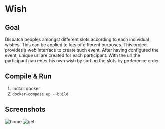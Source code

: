 # Wish

## Goal

Dispatch peoples amongst different slots according to each individual wishes.
This can be applied to lots of different purposes.
This project provides a web interface to create such event.
After having configured the event, unique url are created for each participant.
With the url the participant can enter his own wish by sorting the slots by preference order.

## Compile & Run

1. Install docker
2. `docker-compose up --build`

## Screenshots

![home](https://cloud.githubusercontent.com/assets/333780/19229911/637c79b8-8ed1-11e6-93e7-e6bb92fb26c0.png)
![get](https://cloud.githubusercontent.com/assets/333780/19229913/663dfbc2-8ed1-11e6-9462-91ae4eed94bb.png)
